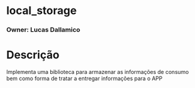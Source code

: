 # local_storage

### Owner: Lucas Dallamico

# Descrição

Implementa uma biblioteca para armazenar as informações de consumo bem como forma de tratar a entregar informações para o APP